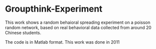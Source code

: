 Groupthink-Experiment
=====================
This work shows a random behaioral spreading experiment on a poisson random network, based on real behavioral data collected from around 20 Chinese students.  

The code is in Matlab format. This work was done in 2011

